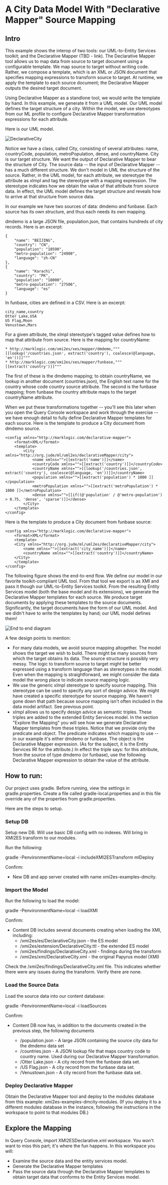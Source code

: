 # A City Data Model With "Declarative Mapper" Source Mapping

## Intro
This example shows the interop of two tools: our UML-to-Entity Services toolkit; and the Declarative Mapper (TBD - link). The Declarative Mapper tool allows us to map data from source to target document using a configurable template. We map source to target without writing code. Rather, we compose a template, which is an XML or JSON document that specifies mapping expressions to transform source to target. At runtime, we apply the template to each source document; the Declarative Mapper outputs the desired target document.

Using Declarative Mapper as a standlone tool, we would write the template by hand. In this example, we generate it from a UML model. Our UML model defines the target structure of a city. Within the model, we use stereotypes from our ML profile to configure Declarative Mapper transformation expressions for each attribute. 

Here is our UML model. 

![DeclarativeCity](../umlModels/DeclarativeCity.png)

Notice we have a class, called City, consisting of several attributes: name, countryCode, population, metroPopulation, dense, and countryName. City is our target structure. We want the output of Declarative Mapper to bear the structure of City. The source data -- the input of Declarative Mapper -- has a much different structure. We don't model in UML the structure of the source. Rather, in the UML model, for each attribute, we stereotype the attribute as xImpl and tag the stereotype with a mapping expression. The stereotype indicates how we obtain the value of that attribute from source data. In effect, the UML model defines the target structure and reveals how to arrive at that structure from source data. 

In our example we have two sources of data: dmdemo and funbase. Each source has its own structure, and thus each needs its own mapping. 

dmdemo is a large JSON file, population.json, that contains hundreds of city records. Here is an excerpt:

	{
        "name": "BEIJING",
        "country": "CN",
        "population": "18590",
        "metro-population": "24900",
        "language": "zh-CN"
    },
    {
        "name": "Karachi",
        "country": "PK",
        "population": "18000",
        "metro-population": "27506",
        "language": "es"
    }

In funbase, cities are defined in a CSV. Here is an excerpt:

	city_name,country
	Otter Lake,USA
	US Flag,Moon
	Venustown,Mars

For a given attribute, the xImpl stereotype's tagged value defines how to map that attribute from source. Here is the mapping for countryName:

	* http://marklogic.com/xmi2es/xes/mapper/dmdemo,"""[[lookup('/countries.json', extract('country'), coalesce(@language, 'en'))]]"""
	* http://marklogic.com/xmi2es/xes/mapper/funbase,"""[[extract('country')]]"""

The first of these is the dmdemo mapping; to obtain countryName, we lookup in another document (countries.json), the English text name for the country whose code country source attribute. The second is the funbase mapping; from funbase the country attribute maps to the target countryName attribute.

When we put these transformations together -- you'll see this later when you open the Query Console workspace and work through the exercise -- we have enough detail to fully define Declarative Mapper templates for each source. Here is the template to produce a City document from dmdemo source. 

	<config xmlns="http://marklogic.com/declarative-mapper">
		<format>XML</format>
		<template>
			<City xmlns="http://org.jude/ml/uml2es/declarativeMapper/city">
				<name xmlns="">[[extract('name')]]</name>
				<countryCode xmlns="">[[extract('country')]]</countryCode>
				<countryName xmlns="">[[lookup('/countries.json', extract('country'), coalesce(@language, 'en'))]]</countryName>
				<population xmlns="">[[extract('population') * 1000 ]]</population>
				<metroPopulation xmlns="">[[extract('metroPopulation') * 1000 ]]</metroPopulation>
				<dense xmlns="">[[if((@'population' / @'metro-population') > 0.75, 'dense', 'sparse')]]</dense>
			</City>
		</template>
	</config>

Here is the template to produce a City document from funbase source:

	<config xmlns="http://marklogic.com/declarative-mapper">
		<format>XML</format>
		<template>
		<City xmlns="http://org.jude/ml/uml2es/declarativeMapper/city">
			<name xmlns="">[[extract('city_name')]]</name>
			<countryName xmlns="">[[extract('country')]]</countryName>
		</City>
		</template>
	</config>

The following figure shows the end-to-end flow. We define our model in our favorite toolkit-compliant UML tool. From that tool we export is as XMI and pass it though our UML-to-Entity Services toolkit. From the resulting Entity Services model (both the base model and its extensions), we generate the Declarative Mapper templates for each source. We produce target documents by applying these templates to the source documents. Significantly, the target documents have the form of our UML model. And we didn't have to write the templates by hand; our UML model defines them!

![End to end diagram](./end2end.png)


A few design points to mention:
- For many data models, we avoid source mapping altogether. The model shows the target we wish to build. There might be many sources from which the target obtains its data. The source structure is possibly very messy. The logic to transform source to target might be better expressed using a transform language than as stereotypes in the model. Even when the mapping is straightforward, we might consider the data model the wrong place to indicate source mapping logic. 
- We use the generic xImpl stereotype to specify source mapping. This stereotype can be used to specify any sort of design advice. We might have created a specific stereotype for source mapping. We haven't gone down that path because source mapping isn't often included in the data model artifact. See previous point.
- xImpl allows us to specify design advice as semantic triples. These triples are added to the extended Entity Services model. In the section "Explore the Mapping" you will see how we generate Declarative Mapper templates from these triples. Notice that we provide only the predicate and object. The predicate indicates which mapping to use -- in our example it's either dmdemo or funbase. The object is the Declarative Mapper expression. (As for the subject, it is the Entity Services IRI for the attribute.) In effect the triple says: for this attribute, from the source of type dmdemo (or funbase), use the following Declarative Mapper expression to obtain the value of the attribute.

## How to run:

Our project uses gradle. Before running, view the settings in gradle.properties. Create a file called gradle-local.properties and in this file override any of the properties from gradle.properties.

Here are the steps to setup.

### Setup DB
Setup new DB. Will use basic DB config with no indexes. Will bring in XMI2ES transform to our modules.

Run the following:

gradle -PenvironmentName=local -i includeXMI2ESTransform mlDeploy

Confirm:
- New DB and app server created with name xmi2es-examples-dmcity.

### Import the Model

Run the following to load the model:

gradle -PenvironmentName=local -i loadXMI

Confirm:
- Content DB includes several documents creating when loading the XMI, including:
	* /xmi2es/es/DeclarativeCity.json - the ES model
	* /xmi2es/extension/DeclarativeCity.ttl - the extended ES model
	* /xmi2es/findings/DeclarativeCity.xml - findings during the transform
	* /xmi2es/xmi/DeclarativeCity.xml - the original Papyrus model (XMI)

Check the /xmi2es/findings/DeclarativeCity.xml file. This indicates whether there were any issues during the transform. Verify there are none.

### Load the Source Data

Load the source data into our content database:

gradle -PenvironmentName=local -i loadSources

Confirm:
- Content DB now has, in addition to the documents created in the previous step, the following documents

	* /population.json - A large JSON containing the source city data for the dmdemo data set
	* /countries.json - A JSON lookup file that maps country code to country name. Used during our Declarative Mapper transformation.
	* /Otter Lake.json - A city record from the funbase data set.
	* /US Flag.json - A city record from the funbase data set.
	* /Venustown.json - A city record from the funbase data set.

### Deploy Declarative Mapper

Obtain the Declarative Mapper tool and deploy to the modules database from this example: xmi2es-examples-dmcity-modules. (If you deploy it to a different modules database in the instance, following the instructions in the workspace to point to that modules DB.)

## Explore the Mapping
In Query Console, import XMI2ESDeclarative.xml workspace. You won't want to miss this part; it's where the fun happens. In this workspace you will: 
- Examine the source data and the entity services model.
- Generate the Declarative Mapper templates
- Pass the source data through the Declarative Mapper templates to obtain target data that conforms to the Entity Services model.
